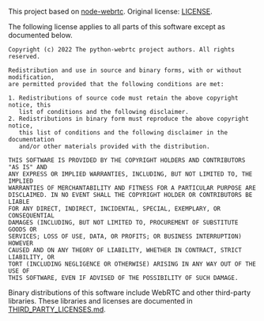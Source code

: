 This project based on [node-webrtc](https://github.com/node-webrtc/node-webrtc). Original license: [LICENSE](https://github.com/node-webrtc/node-webrtc/blob/develop/LICENSE.md).

The following license applies to all parts of this software except as documented
below.

```
Copyright (c) 2022 The python-webrtc project authors. All rights reserved.

Redistribution and use in source and binary forms, with or without modification,
are permitted provided that the following conditions are met:

1. Redistributions of source code must retain the above copyright notice, this
   list of conditions and the following disclaimer.
2. Redistributions in binary form must reproduce the above copyright notice,
   this list of conditions and the following disclaimer in the documentation
   and/or other materials provided with the distribution.

THIS SOFTWARE IS PROVIDED BY THE COPYRIGHT HOLDERS AND CONTRIBUTORS "AS IS" AND
ANY EXPRESS OR IMPLIED WARRANTIES, INCLUDING, BUT NOT LIMITED TO, THE IMPLIED
WARRANTIES OF MERCHANTABILITY AND FITNESS FOR A PARTICULAR PURPOSE ARE
DISCLAIMED. IN NO EVENT SHALL THE COPYRIGHT HOLDER OR CONTRIBUTORS BE LIABLE
FOR ANY DIRECT, INDIRECT, INCIDENTAL, SPECIAL, EXEMPLARY, OR CONSEQUENTIAL
DAMAGES (INCLUDING, BUT NOT LIMITED TO, PROCUREMENT OF SUBSTITUTE GOODS OR
SERVICES; LOSS OF USE, DATA, OR PROFITS; OR BUSINESS INTERRUPTION) HOWEVER
CAUSED AND ON ANY THEORY OF LIABILITY, WHETHER IN CONTRACT, STRICT LIABILITY, OR
TORT (INCLUDING NEGLIGENCE OR OTHERWISE) ARISING IN ANY WAY OUT OF THE USE OF
THIS SOFTWARE, EVEN IF ADVISED OF THE POSSIBILITY OF SUCH DAMAGE.
```

Binary distributions of this software include WebRTC and other third-party
libraries. These libraries and licenses are documented in
[THIRD_PARTY_LICENSES.md](THIRD_PARTY_LICENSES.md).
